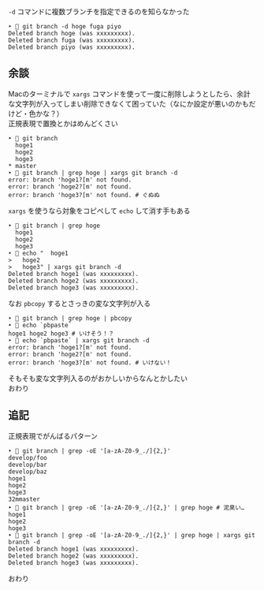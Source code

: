 `-d` コマンドに複数ブランチを指定できるのを知らなかった

```
‣ 🐌 git branch -d hoge fuga piyo
Deleted branch hoge (was xxxxxxxxx).
Deleted branch fuga (was xxxxxxxxx).
Deleted branch piyo (was xxxxxxxxx).
```

## 余談

Macのターミナルで `xargs` コマンドを使って一度に削除しようとしたら、余計な文字列が入ってしまい削除できなくて困っていた（なにか設定が悪いのかもだけど・色かな？）  
正規表現で置換とかはめんどくさい

```
‣ 🍤 git branch
  hoge1
  hoge2
  hoge3
* master
‣ 🍣 git branch | grep hoge | xargs git branch -d
error: branch 'hoge1?[m' not found.
error: branch 'hoge2?[m' not found.
error: branch 'hoge3?[m' not found. # ぐぬぬ
```

`xargs` を使うなら対象をコピペして `echo` して消す手もある

```
‣ 🐬 git branch | grep hoge
  hoge1
  hoge2
  hoge3
‣ 🐥 echo "  hoge1
>   hoge2
>   hoge3" | xargs git branch -d
Deleted branch hoge1 (was xxxxxxxxx).
Deleted branch hoge2 (was xxxxxxxxx).
Deleted branch hoge3 (was xxxxxxxxx).
```

なお `pbcopy` するとさっきの変な文字列が入る

```
‣ 🍡 git branch | grep hoge | pbcopy
‣ 🐳 echo `pbpaste`
hoge1 hoge2 hoge3 # いけそう！？
‣ 🌵 echo `pbpaste` | xargs git branch -d
error: branch 'hoge1?[m' not found.
error: branch 'hoge2?[m' not found.
error: branch 'hoge3?[m' not found. # いけない！
```

そもそも変な文字列入るのがおかしいからなんとかしたい  
おわり

## 追記

正規表現でがんばるパターン

```
‣ 🐬 git branch | grep -oE '[a-zA-Z0-9_./]{2,}'
develop/foo
develop/bar
develop/baz
hoge1
hoge2
hoge3
32mmaster
‣ 🐽 git branch | grep -oE '[a-zA-Z0-9_./]{2,}' | grep hoge # 泥臭い…
hoge1
hoge2
hoge3
‣ 🐸 git branch | grep -oE '[a-zA-Z0-9_./]{2,}' | grep hoge | xargs git branch -d
Deleted branch hoge1 (was xxxxxxxxx).
Deleted branch hoge2 (was xxxxxxxxx).
Deleted branch hoge3 (was xxxxxxxxx).
```

おわり
